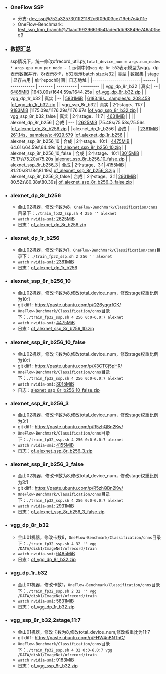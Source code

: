- ### OneFlow SSP
  - 分支: [dev_ssp@752a3257301ff21182c6f09d03ce719eb7e4d11e](https://github.com/Oneflow-Inc/oneflow/commit/752a3257301ff21182c6f09d03ce719eb7e4d11e)
  - OneFlow-Benchmark: [test_ssp_tmp_branch@71aacf99296616541adec1db93849e746a0f5ed9](https://github.com/Oneflow-Inc/OneFlow-Benchmark/tree/test_ssp_tmp_branch)

- ### 数据汇总
  ssp情况下，统一修改ofrecord_util.py,`total_device_num = args.num_nodes * args.gpu_num_per_node - 1`
  示例中如`vgg_dp_8r_b32`表示模型为vgg，dp表示数据并行，8r表示8卡，b32表示batch size为32
  |    类型                 | 数据集 | stage         | 显存占用 | 单个epoch时间 |  日志地址  |
  |------------------------| ------ | ------------ | ------- | ---------- | --------- |
  | vgg_dp_8r_b32          |  真实  |   --          | [6485MiB](https://paste.ubuntu.com/p/gw7477XhzG/) |1643.09s/1644.59s/1644.25s | [of_vgg_dp_8r_b32.zip](https://oneflow-public.oss-cn-beijing.aliyuncs.com/oneflow_test_log/oneflow_ssp/js/20201208/of_vgg_dp_8r_b32.zip) |
  | vgg_dp_1r_b32          |  真实  |   --          | [5831MiB](https://paste.ubuntu.com/p/w2vHCP9yHC/) | [6183.19s、samples/s: 208.458](https://paste.ubuntu.com/p/K9jTff2qGc/) |[of_vgg_dp_1r_b32.zip](https://oneflow-public.oss-cn-beijing.aliyuncs.com/oneflow_test_log/oneflow_ssp/js/20201208/of_vgg_dp_1r_b32.zip) |
  | vgg_ssp_8r_b32         |  真实  | 2个stage、11:7 | [9183MiB](https://paste.ubuntu.com/p/7w79ywscHX/) |1175.09s/1176.29s/1176.67s |[of_vgg_ssp_8r_b32.zip](https://oneflow-public.oss-cn-beijing.aliyuncs.com/oneflow_test_log/oneflow_ssp/js/20201208/of_vgg_ssp_8r_b32.zip) |
  | vgg_ssp_8r_b32_false   |  真实  | 2个stage、11:7 | [4631MiB](https://paste.ubuntu.com/p/ZmcJrzvkXQ/) | |[]() |
  | alexnet_dp_8r_b256     |  合成  |   ---         | [2625MiB](https://paste.ubuntu.com/p/KsNjPFhjCK/) |75.48s/75.53s/75.56s |[of_alexnet_dp_8r_b256.zip](https://oneflow-public.oss-cn-beijing.aliyuncs.com/oneflow_test_log/oneflow_ssp/js/20201208/of_alexnet_dp_8r_b256.zip) |
  | alexnet_dp_1r_b256     |  合成  |    ---        | [2361MiB](https://paste.ubuntu.com/p/ywtpR2hsG2/) | [261.14s、samples/s: 4929.579](https://paste.ubuntu.com/p/jzW6NftGRm/) |[of_alexnet_dp_1r_b256](https://oneflow-public.oss-cn-beijing.aliyuncs.com/oneflow_test_log/oneflow_ssp/js/20201208/of_alexnet_dp_1r_b256.zip) |
  | alexnet_ssp_8r_b256_10 |  合成  | 2个stage、10:1 | [4475MiB](https://paste.ubuntu.com/p/crZFqbF5pQ/) | 64.61s\64.59s\64.49s |[of_alexnet_ssp_8r_b256_10.zip](https://oneflow-public.oss-cn-beijing.aliyuncs.com/oneflow_test_log/oneflow_ssp/js/20201208/of_alexnet_ssp_8r_b256_10.zip) |
  | alexnet_ssp_8r_b256_10_false |  合成  | 2个stage、10:1 |[3015MiB](https://paste.ubuntu.com/p/FvVBVMSczd/) | 75.17s\75.20s\75.20s |[alexnet_ssp_8r_b256_10_false.zip](https://oneflow-public.oss-cn-beijing.aliyuncs.com/oneflow_test_log/oneflow_ssp/js/20201208/alexnet_ssp_8r_b256_10_false.zip) |
  | alexnet_ssp_8r_b256_3  |  合成  | 2个stage、3:1| [4155MiB](https://paste.ubuntu.com/p/hPXFQCBRyx/) | 81.20s\81.18s\81.19s| [of_alexnet_ssp_8r_b256_3.zip](https://oneflow-public.oss-cn-beijing.aliyuncs.com/oneflow_test_log/oneflow_ssp/js/20201208/of_alexnet_ssp_8r_b256_3.zip) |
  | alexnet_ssp_8r_b256_3_false |  合成  | 2个stage、3:1| [2931MiB](https://paste.ubuntu.com/p/Sr8QrHKx4y/) | 80.52s\80.38s\80.39s| [of_alexnet_ssp_8r_b256_3_false.zip](https://oneflow-public.oss-cn-beijing.aliyuncs.com/oneflow_test_log/oneflow_ssp/js/20201208/of_alexnet_ssp_8r_b256_3_false.zip) |

- ### alexnet_dp_8r_b256
    - 金山02机器，修改卡数为8，`OneFlow-Benchmark/Classification/cnns`目录下：`./train_fp32_ssp.sh 4 256 '' alexnet`
    - `watch nvidia-smi`: [2625MiB](https://paste.ubuntu.com/p/KsNjPFhjCK/)
    - 日志：[of_alexnet_dp_8r_b256.zip](https://oneflow-public.oss-cn-beijing.aliyuncs.com/oneflow_test_log/oneflow_ssp/js/20201208/of_alexnet_dp_8r_b256.zip)

- ### alexnet_dp_1r_b256
    - 金山02机器，修改卡数为1，`OneFlow-Benchmark/Classification/cnns`目录下：`./train_fp32_ssp.sh 2 256 '' alexnet`
    - `watch nvidia-smi`: [2361MiB](https://paste.ubuntu.com/p/ywtpR2hsG2/)
    - 日志：[of_alexnet_dp_1r_b256](https://oneflow-public.oss-cn-beijing.aliyuncs.com/oneflow_test_log/oneflow_ssp/js/20201208/of_alexnet_dp_1r_b256.zip)

- ### alexnet_ssp_8r_b256_10
    - 金山02机器，修改卡数为8,修改total_device_num，修改stage权重比例为10:1
    - git diff : https://paste.ubuntu.com/p/Q26yqgrfGK/
    - `OneFlow-Benchmark/Classification/cnns`目录下：`./train_fp32_ssp.sh 4 256 0:0-6.0:7 alexnet`
    - `watch nvidia-smi`: [4475MiB](https://paste.ubuntu.com/p/crZFqbF5pQ/)
    - 日志：[of_alexnet_ssp_8r_b256_10.zip](https://oneflow-public.oss-cn-beijing.aliyuncs.com/oneflow_test_log/oneflow_ssp/js/20201208/of_alexnet_ssp_8r_b256_10.zip)

- ### alexnet_ssp_8r_b256_10_false
    - 金山02机器，修改卡数为8,修改total_device_num，修改stage权重比例为10:1
    - git diff : https://paste.ubuntu.com/p/X3CTCj5pHR/
    - `OneFlow-Benchmark/Classification/cnns`目录下：`./train_fp32_ssp.sh 4 256 0:0-6.0:7 alexnet`
    - `watch nvidia-smi`: [3015MiB](https://paste.ubuntu.com/p/FvVBVMSczd/)
    - 日志：[alexnet_ssp_8r_b256_10_false.zip](https://oneflow-public.oss-cn-beijing.aliyuncs.com/oneflow_test_log/oneflow_ssp/js/20201208/alexnet_ssp_8r_b256_10_false.zip)

- ### alexnet_ssp_8r_b256_3
    - 金山02机器，修改卡数为8,修改total_device_num，修改stage权重比例为3:1
    - git diff : https://paste.ubuntu.com/p/R5zhQBn2Kw/
    - `OneFlow-Benchmark/Classification/cnns`目录下：`./train_fp32_ssp.sh 4 256 0:0-6.0:7 alexnet`
    - `watch nvidia-smi`: [4155MiB](https://paste.ubuntu.com/p/hPXFQCBRyx/)
    - 日志：[of_alexnet_ssp_8r_b256_3.zip](https://oneflow-public.oss-cn-beijing.aliyuncs.com/oneflow_test_log/oneflow_ssp/js/20201208/of_alexnet_ssp_8r_b256_3.zip)

- ### alexnet_ssp_8r_b256_3_false
    - 金山02机器，修改卡数为8,修改total_device_num，修改stage权重比例为3:1
    - git diff : https://paste.ubuntu.com/p/R5zhQBn2Kw/
    - `OneFlow-Benchmark/Classification/cnns`目录下：`./train_fp32_ssp.sh 4 256 0:0-6.0:7 alexnet`
    - `watch nvidia-smi`: [2931MiB](https://paste.ubuntu.com/p/Sr8QrHKx4y/)
    - 日志：[of_alexnet_ssp_8r_b256_3_false.zip](https://oneflow-public.oss-cn-beijing.aliyuncs.com/oneflow_test_log/oneflow_ssp/js/20201208/of_alexnet_ssp_8r_b256_3_false.zip)

- ### vgg_dp_8r_b32
    - 金山01机器，修改卡数8，`OneFlow-Benchmark/Classification/cnns`目录下：`./train_fp32_ssp.sh 4 32 '' vgg /DATA/disk1/ImageNet/ofrecord/train`
    - `watch nvidia-smi`: [6485MiB](https://paste.ubuntu.com/p/gw7477XhzG/)
    - 日志：[of_vgg_dp_8r_b32.zip](https://oneflow-public.oss-cn-beijing.aliyuncs.com/oneflow_test_log/oneflow_ssp/js/20201208/of_vgg_dp_8r_b32.zip)

- ### vgg_dp_1r_b32
    - 金山01机器，修改卡数1，`OneFlow-Benchmark/Classification/cnns`目录下：`./train_fp32_ssp.sh 2 32 '' vgg /DATA/disk1/ImageNet/ofrecord/train`
    - `watch nvidia-smi`: [5831MiB](https://paste.ubuntu.com/p/w2vHCP9yHC/)
    - 日志：[of_vgg_dp_1r_b32.zip](https://oneflow-public.oss-cn-beijing.aliyuncs.com/oneflow_test_log/oneflow_ssp/js/20201208/of_vgg_dp_1r_b32.zip)

- ### vgg_ssp_8r_b32,2stage,11:7
    - 金山01机器，修改卡数为8,修改total_device_num,修改权重比为11:7
    - git diff : https://paste.ubuntu.com/p/FHW4nBNTnC/
    - `OneFlow-Benchmark/Classification/cnns`目录下：`./train_fp32_ssp.sh 4 32 0:0-6.0:7 vgg /DATA/disk1/ImageNet/ofrecord/train`
    - `watch nvidia-smi`: [9183MiB](https://paste.ubuntu.com/p/7w79ywscHX/)
    - 日志：[of_vgg_ssp_8r_b32.zip](https://oneflow-public.oss-cn-beijing.aliyuncs.com/oneflow_test_log/oneflow_ssp/js/20201208/of_vgg_ssp_8r_b32.zip)



